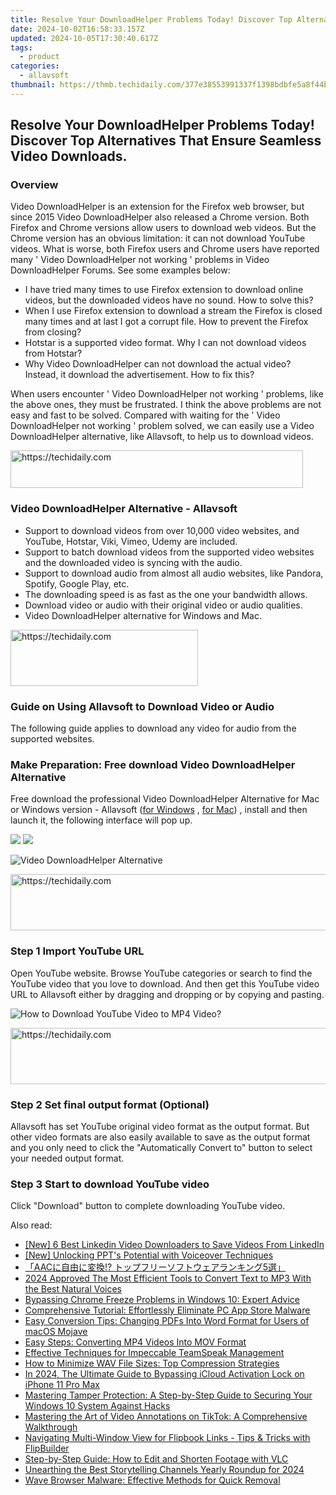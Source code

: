 ```yaml
---
title: Resolve Your DownloadHelper Problems Today! Discover Top Alternatives That Ensure Seamless Video Downloads.
date: 2024-10-02T16:58:33.157Z
updated: 2024-10-05T17:30:40.617Z
tags:
  - product
categories:
  - allavsoft
thumbnail: https://thmb.techidaily.com/377e38553991337f1398bdbfe5a8f44bdc61d9fc38dd827fd098be11d1cb15df.png
---
```


## Resolve Your DownloadHelper Problems Today! Discover Top Alternatives That Ensure Seamless Video Downloads.

### Overview

Video DownloadHelper is an extension for the Firefox web browser, but since 2015 Video DownloadHelper also released a Chrome version. Both Firefox and Chrome versions allow users to download web videos. But the Chrome version has an obvious limitation: it can not download YouTube videos. What is worse, both Firefox users and Chrome users have reported many ' Video DownloadHelper not working ' problems in Video DownloadHelper Forums. See some examples below:

* I have tried many times to use Firefox extension to download online videos, but the downloaded videos have no sound. How to solve this?
* When I use Firefox extension to download a stream the Firefox is closed many times and at last I got a corrupt file. How to prevent the Firefox from closing?
* Hotstar is a supported video format. Why I can not download videos from Hotstar?
* Why Video DownloadHelper can not download the actual video? Instead, it download the advertisement. How to fix this?

When users encounter ' Video DownloadHelper not working ' problems, like the above ones, they must be frustrated. I think the above problems are not easy and fast to be solved. Compared with waiting for the ' Video DownloadHelper not working ' problem solved, we can easily use a Video DownloadHelper alternative, like Allavsoft, to help us to download videos.

<!-- affiliate ads begin -->
<a href="https://aligracehair.sjv.io/c/5597632/2135374/19272" target="_top" id="2135374">
  <img src="//a.impactradius-go.com/display-ad/19272-2135374" border="0" alt="https://techidaily.com" width="468" height="60"/>
</a>
<img height="0" width="0" src="https://aligracehair.sjv.io/i/5597632/2135374/19272" style="position:absolute;visibility:hidden;" border="0" />
<!-- affiliate ads end -->

### Video DownloadHelper Alternative - Allavsoft

* Support to download videos from over 10,000 video websites, and YouTube, Hotstar, Viki, Vimeo, Udemy are included.
* Support to batch download videos from the supported video websites and the downloaded video is syncing with the audio.
* Support to download audio from almost all audio websites, like Pandora, Spotify, Google Play, etc.
* The downloading speed is as fast as the one your bandwidth allows.
* Download video or audio with their original video or audio qualities.
* Video DownloadHelper alternative for Windows and Mac.

<!-- affiliate ads begin -->
<a href="https://aligracehair.sjv.io/c/5597632/2036481/19272" target="_top" id="2036481">
  <img src="//a.impactradius-go.com/display-ad/19272-2036481" border="0" alt="https://techidaily.com" width="300" height="90"/>
</a>
<img height="0" width="0" src="https://aligracehair.sjv.io/i/5597632/2036481/19272" style="position:absolute;visibility:hidden;" border="0" />
<!-- affiliate ads end -->

### Guide on Using Allavsoft to Download Video or Audio

The following guide applies to download any video for audio from the supported websites.

### Make Preparation: Free download Video DownloadHelper Alternative

Free download the professional Video DownloadHelper Alternative for Mac or Windows version - Allavsoft ([for Windows](https://tools.techidaily.com/allavsoft/products/) , [for Mac](https://tools.techidaily.com/allavsoft/products/)) , install and then launch it, the following interface will pop up.

[![](https://www.allavsoft.com/how-to/../images/how-to/free-download-win.jpg)](https://tools.techidaily.com/allavsoft/products/) [![](https://www.allavsoft.com/how-to/../images/how-to/free-download-mac.jpg)](https://tools.techidaily.com/allavsoft/products/)

![Video DownloadHelper Alternative](https://www.allavsoft.com/how-to/../images/allavsoft/screen-shot-600.jpg)

<!-- affiliate ads begin -->
<a href="https://appsumo.8odi.net/c/5597632/2123748/7443" target="_top" id="2123748">
  <img src="//a.impactradius-go.com/display-ad/7443-2123748" border="0" alt="https://techidaily.com" width="600" height="90"/>
</a>
<img height="0" width="0" src="https://appsumo.8odi.net/i/5597632/2123748/7443" style="position:absolute;visibility:hidden;" border="0" />
<!-- affiliate ads end -->

### Step 1 Import YouTube URL

Open YouTube website. Browse YouTube categories or search to find the YouTube video that you love to download. And then get this YouTube video URL to Allavsoft either by dragging and dropping or by copying and pasting.

![How to Download YouTube Video to MP4 Video?](https://www.allavsoft.com/how-to/../images/how-to/download-rtmp-video/download-rtmp-video.jpg)

<!-- affiliate ads begin -->
<a href="https://appsumo.8odi.net/c/5597632/2144275/7443" target="_top" id="2144275">
  <img src="//a.impactradius-go.com/display-ad/7443-2144275" border="0" alt="https://techidaily.com" width="728" height="90"/>
</a>
<img height="0" width="0" src="https://appsumo.8odi.net/i/5597632/2144275/7443" style="position:absolute;visibility:hidden;" border="0" />
<!-- affiliate ads end -->

### Step 2 Set final output format (Optional)

Allavsoft has set YouTube original video format as the output format. But other video formats are also easily available to save as the output format and you only need to click the "Automatically Convert to" button to select your needed output format.

### Step 3 Start to download YouTube video

Click "Download" button to complete downloading YouTube video.

<ins class="adsbygoogle"
     style="display:block"
     data-ad-format="autorelaxed"
     data-ad-client="ca-pub-7571918770474297"
     data-ad-slot="1223367746"></ins>

<ins class="adsbygoogle"
     style="display:block"
     data-ad-client="ca-pub-7571918770474297"
     data-ad-slot="8358498916"
     data-ad-format="auto"
     data-full-width-responsive="true"></ins>

<span class="atpl-alsoreadstyle">Also read:</span>
<div><ul>
<li><a href="https://extra-guidance.techidaily.com/new-6-best-linkedin-video-downloaders-to-save-videos-from-linkedin/"><u>[New] 6 Best Linkedin Video Downloaders to Save Videos From LinkedIn</u></a></li>
<li><a href="https://screen-activity-recording.techidaily.com/new-unlocking-ppts-potential-with-voiceover-techniques/"><u>[New] Unlocking PPT's Potential with Voiceover Techniques</u></a></li>
<li><a href="https://win-dash.techidaily.com/aac-5/"><u>「AACに自由に変換!? トップフリーソフトウェアランキング5選」</u></a></li>
<li><a href="https://ai-topics.techidaily.com/2024-approved-the-most-efficient-tools-to-convert-text-to-mp3-with-the-best-natural-voices/"><u>2024 Approved The Most Efficient Tools to Convert Text to MP3 With the Best Natural Voices</u></a></li>
<li><a href="https://program-issues.techidaily.com/bypassing-chrome-freeze-problems-in-windows-10-expert-advice/"><u>Bypassing Chrome Freeze Problems in Windows 10: Expert Advice</u></a></li>
<li><a href="https://discover-deluxe.techidaily.com/comprehensive-tutorial-effortlessly-eliminate-pc-app-store-malware/"><u>Comprehensive Tutorial: Effortlessly Eliminate PC App Store Malware</u></a></li>
<li><a href="https://discover-deluxe.techidaily.com/easy-conversion-tips-changing-pdfs-into-word-format-for-users-of-macos-mojave/"><u>Easy Conversion Tips: Changing PDFs Into Word Format for Users of macOS Mojave</u></a></li>
<li><a href="https://discover-deluxe.techidaily.com/easy-steps-converting-mp4-videos-into-mov-format/"><u>Easy Steps: Converting MP4 Videos Into MOV Format</u></a></li>
<li><a href="https://discover-deluxe.techidaily.com/effective-techniques-for-impeccable-teamspeak-management/"><u>Effective Techniques for Impeccable TeamSpeak Management</u></a></li>
<li><a href="https://discover-deluxe.techidaily.com/how-to-minimize-wav-file-sizes-top-compression-strategies/"><u>How to Minimize WAV File Sizes: Top Compression Strategies</u></a></li>
<li><a href="https://activate-lock.techidaily.com/in-2024-the-ultimate-guide-to-bypassing-icloud-activation-lock-on-iphone-11-pro-max-by-drfone-ios/"><u>In 2024, The Ultimate Guide to Bypassing iCloud Activation Lock on iPhone 11 Pro Max</u></a></li>
<li><a href="https://discover-deluxe.techidaily.com/mastering-tamper-protection-a-step-by-step-guide-to-securing-your-windows-10-system-against-hacks/"><u>Mastering Tamper Protection: A Step-by-Step Guide to Securing Your Windows 10 System Against Hacks</u></a></li>
<li><a href="https://discover-deluxe.techidaily.com/mastering-the-art-of-video-annotations-on-tiktok-a-comprehensive-walkthrough/"><u>Mastering the Art of Video Annotations on TikTok: A Comprehensive Walkthrough</u></a></li>
<li><a href="https://fox-sys.techidaily.com/navigating-multi-window-view-for-flipbook-links-tips-and-tricks-with-flipbuilder/"><u>Navigating Multi-Window View for Flipbook Links - Tips & Tricks with FlipBuilder</u></a></li>
<li><a href="https://discover-help.techidaily.com/step-by-step-guide-how-to-edit-and-shorten-footage-with-vlc/"><u>Step-by-Step Guide: How to Edit and Shorten Footage with VLC</u></a></li>
<li><a href="https://some-approaches.techidaily.com/unearthing-the-best-storytelling-channels-yearly-roundup-for-2024/"><u>Unearthing the Best Storytelling Channels Yearly Roundup for 2024</u></a></li>
<li><a href="https://discover-deluxe.techidaily.com/wave-browser-malware-effective-methods-for-quick-removal/"><u>Wave Browser Malware: Effective Methods for Quick Removal</u></a></li>
</ul></div>

